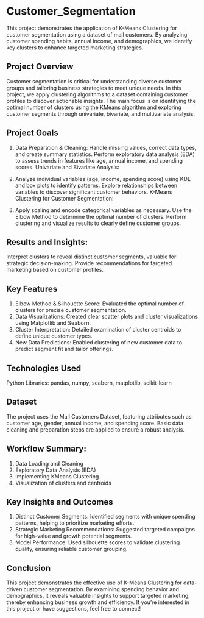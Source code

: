 # Customer_Segmentation

This project demonstrates the application of K-Means Clustering for customer segmentation using a dataset of mall customers. By analyzing customer spending habits, annual income, and demographics, we identify key clusters to enhance targeted marketing strategies.

## Project Overview
Customer segmentation is critical for understanding diverse customer groups and tailoring business strategies to meet unique needs. In this project, we apply clustering algorithms to a dataset containing customer profiles to discover actionable insights. The main focus is on identifying the optimal number of clusters using the KMeans algorithm and exploring customer segments through univariate, bivariate, and multivariate analysis.

## Project Goals
1. Data Preparation & Cleaning:
Handle missing values, correct data types, and create summary statistics.
Perform exploratory data analysis (EDA) to assess trends in features like age, annual income, and spending scores.
Univariate and Bivariate Analysis:

2. Analyze individual variables (age, income, spending score) using KDE and box plots to identify patterns.
Explore relationships between variables to discover significant customer behaviors.
K-Means Clustering for Customer Segmentation:

3. Apply scaling and encode categorical variables as necessary.
Use the Elbow Method to determine the optimal number of clusters.
Perform clustering and visualize results to clearly define customer groups.

## Results and Insights:
Interpret clusters to reveal distinct customer segments, valuable for strategic decision-making.
Provide recommendations for targeted marketing based on customer profiles.

## Key Features
1. Elbow Method & Silhouette Score: Evaluated the optimal number of clusters for precise customer segmentation.
2. Data Visualizations: Created clear scatter plots and cluster visualizations using Matplotlib and Seaborn.
3. Cluster Interpretation: Detailed examination of cluster centroids to define unique customer types.
4. New Data Predictions: Enabled clustering of new customer data to predict segment fit and tailor offerings.

## Technologies Used
Python
Libraries: pandas, numpy, seaborn, matplotlib, scikit-learn

## Dataset
The project uses the Mall Customers Dataset, featuring attributes such as customer age, gender, annual income, and spending score. Basic data cleaning and preparation steps are applied to ensure a robust analysis.

## Workflow Summary:
1. Data Loading and Cleaning
2. Exploratory Data Analysis (EDA)
3. Implementing KMeans Clustering
4. Visualization of clusters and centroids

## Key Insights and Outcomes
1. Distinct Customer Segments: Identified segments with unique spending patterns, helping to prioritize marketing efforts.
2. Strategic Marketing Recommendations: Suggested targeted campaigns for high-value and growth potential segments.
3. Model Performance: Used silhouette scores to validate clustering quality, ensuring reliable customer grouping.

## Conclusion
This project demonstrates the effective use of K-Means Clustering for data-driven customer segmentation. By examining spending behavior and demographics, it reveals valuable insights to support targeted marketing, thereby enhancing business growth and efficiency. If you’re interested in this project or have suggestions, feel free to connect!






